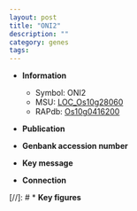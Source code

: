 ```yaml
---
layout: post
title: "ONI2"
description: ""
category: genes
tags: 
---
```


* **Information**  
    + Symbol: ONI2  
    + MSU: [LOC_Os10g28060](http://rice.uga.edu/cgi-bin/ORF_infopage.cgi?orf=LOC_Os10g28060)  
    + RAPdb: [Os10g0416200](http://rapdb.dna.affrc.go.jp/viewer/gbrowse_details/irgsp1?name=Os10g0416200)  

* **Publication**  

* **Genbank accession number**  

* **Key message**  

* **Connection**  

[//]: # * **Key figures**  


